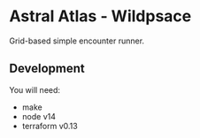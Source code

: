 # Astral Atlas - Wildpsace

Grid-based simple encounter runner.

## Development
You will need:
 - make
 - node v14
 - terraform v0.13